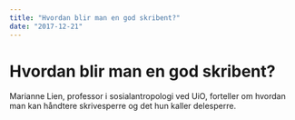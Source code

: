 ```yaml
---
title: "Hvordan blir man en god skribent?"
date: "2017-12-21"
---
```


# Hvordan blir man en god skribent?

Marianne Lien, professor i sosialantropologi ved UiO, forteller om hvordan man kan håndtere skrivesperre og det hun kaller delesperre.
